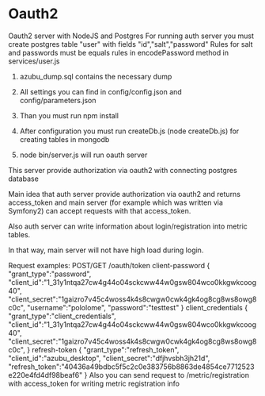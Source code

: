 # Oauth2
Oauth2 server with NodeJS and Postgres
For running auth server you must create postgres table "user" with fields "id","salt","password"
Rules for salt and passwords must be equals rules in encodePassword method in services/user.js

1. azubu_dump.sql contains the necessary dump

2. All settings you can find in config/config.json and config/parameters.json

3. Than you must run npm install

4. After configuration you must run createDb.js (node createDb.js) for creating tables in mongodb

5. node bin/server.js will run oauth server

This server provide authorization via oauth2 with connecting postgres database

Main idea that auth server provide authorization via oauth2 and returns access_token
and main server (for example which was written via Symfony2) can accept requests with that access_token.

Also auth server can write information about login/registration into metric tables.

In that way, main server will not have high load during login.
 

Request examples:
POST/GET  /oauth/token
client-password
{
    "grant_type":"password",
    "client_id":"1_31y1ntqa27cw4g44o04sckcww44w0gsw804wco0kkgwkcoog40",
    "client_secret":"1gaizro7v45c4woss4k4s8cwgw0cwk4gk4og8cg8ws8owg8c0c",
    "username":"pololome",
    "password":"testtest"
}
client_credentials
{
	"grant_type":"client_credentials",
	"client_id":"1_31y1ntqa27cw4g44o04sckcww44w0gsw804wco0kkgwkcoog40",
    "client_secret":"1gaizro7v45c4woss4k4s8cwgw0cwk4gk4og8cg8ws8owg8c0c",
}
refresh-token
{
    "grant_type":"refresh_token",
    "client_id":"azubu_desktop",
    "client_secret":"dfjhvsbh3jh21d",
    "refresh_token":"40436a49bdbc5f5c2c0e383756b8863de4854ce7712523e220e4fd4df98beaf6"
}
Also you can send request to /metric/registration with access_token for writing metric registration info